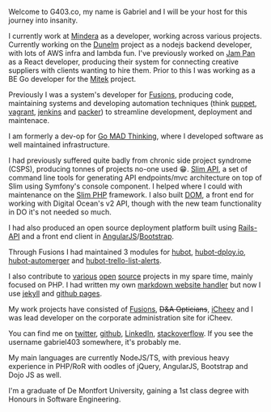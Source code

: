 Welcome to G403.co, my name is Gabriel and I will be your host for this journey into insanity.

I currently work at [Mindera](https://mindera.com/) as a developer, working across various projects. Currently working on the [Dunelm](https://www.dunelm.com/) project as a nodejs backend developer, with lots of AWS infra and lambda fun. I've previously worked on [Jam Pan](https://www.jam-pan.com/) as a React developer, producing their system for connecting creative suppliers with clients wanting to hire them. Prior to this I was working as a BE Go developer for the [Mitek](https://www.miteksystems.com/) project.

Previously I was a system's developer for [Fusions](https://fusionspim.com), producing code, maintaining systems and developing automation techniques (think [puppet](https://puppetlabs.com/), [vagrant](http://www.vagrantup.com/), [jenkins](http://jenkins-ci.org/) and [packer](http://www.packer.io/)) to streamline development, deployment and maintenace.

I am formerly a dev-op for [Go MAD Thinking](http://www.gomadthinking.com/), where I developed software as well maintained infrastructure.

I had previously suffered quite badly from chronic side project syndrome (CSPS), producing tonnes of projects no-one used :grin:. [Slim API](https://github.com/slimphp-api), a set of command line tools for generating API endpoints/mvc architecture on top of Slim using Symfony's console component. I helped where I could with maintenance on the [Slim PHP](https://github.com/slimphp) framework. I also built [DOM](https://github.com/gabriel403/do-manager), a front end for working with Digital Ocean's v2 API, though with the new team functionality in DO it's not needed so much.

I had also produced an open source deployment platform built using [Rails-API](https://github.com/rails-api/rails-api) and a front end client in [AngularJS](https://angularjs.org/)/[Bootstrap](http://getbootstrap.com/).

Through Fusions I had maintained 3 modules for [hubot](), [hubot-dploy.io](https://github.com/fusionspim/hubot-dploy.io), [hubot-automerger](https://github.com/fusionspim/hubot-automerger) and [hubot-trello-list-alerts](https://github.com/fusionspim/hubot-trello-list-alerts).

I also contribute to [various](https://github.com/zendframework/zf2) [open](https://github.com/Block8/PHPCI) [source](https://github.com/bjyoungblood/BjyAuthorize) projects in my spare time, mainly focused on PHP. I had written my own [markdown website handler](https://github.com/gabriel403/autonomicpilot.co.uk) but now I use [jekyll](http://jekyllrb.com/) and [github pages](https://pages.github.com/).

My work projects have consisted of [Fusions](https://fusionspim.com), <s>D&A Opticians</s>, [iCheev](http://www.icheev.com) and I was lead developer on the corporate administration site for iCheev.

You can find me on [twitter](https://twitter.com/gabriel403), [github](https://github.com/gabriel403), [LinkedIn](http://uk.linkedin.com/in/gabriel403), [stackoverflow](http://stackoverflow.com/users/499332/gabriel-baker). If you see the username gabriel403 somewhere, it's probably me.

My main languages are currently NodeJS/TS, with previous heavy experience in PHP/RoR with oodles of jQuery, AngularJS, Bootstrap and Dojo JS as well.

I'm a graduate of De Montfort University, gaining a 1st class degree with Honours in Software Engineering.
